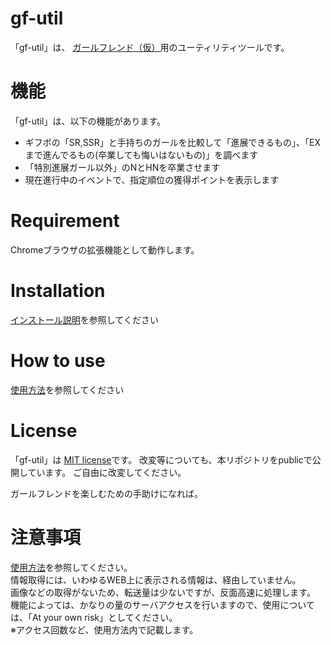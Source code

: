 # gf-util
 「gf-util」は、 [ガールフレンド（仮）](https://vcard.ameba.jp/)用のユーティリティツールです。

# 機能
 
 「gf-util」は、以下の機能があります。
 * ギフボの「SR,SSR」と手持ちのガールを比較して「進展できるもの」、「EXまで進んでるもの(卒業しても悔いはないもの)」を調べます
 * 「特別進展ガール以外」のNとHNを卒業させます
 * 現在進行中のイベントで、指定順位の獲得ポイントを表示します

# Requirement
 
  Chromeブラウザの拡張機能として動作します。
 
# Installation
 
  [インストール説明](install.md)を参照してください

# How to use
 
  [使用方法](howtouse.md)を参照してください

# License
 
「gf-util」は [MIT license](https://en.wikipedia.org/wiki/MIT_License)です。
 改変等についても、本リポジトリをpublicで公開しています。
 ご自由に改変してください。
 
 ガールフレンドを楽しむための手助けになれば。

# 注意事項

  [使用方法](howto.md)を参照してください。  
  情報取得には、いわゆるWEB上に表示される情報は、経由していません。  
  画像などの取得がないため、転送量は少ないですが、反面高速に処理します。  
  機能によっては、かなりの量のサーバアクセスを行いますので、使用については、「At your own risk」としてください。  
  ※アクセス回数など、使用方法内で記載します。  
